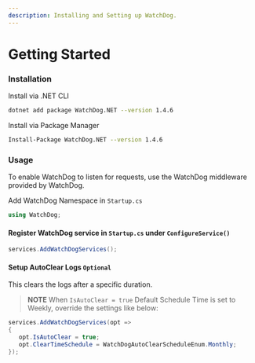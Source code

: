 ```yaml
---
description: Installing and Setting up WatchDog.
---
```


# Getting Started

### Installation <a href="#https-github.com-izypro-watchdog-installation" id="https-github.com-izypro-watchdog-installation"></a>

Install via .NET CLI

```bash
dotnet add package WatchDog.NET --version 1.4.6
```

Install via Package Manager

```bash
Install-Package WatchDog.NET --version 1.4.6
```

### Usage <a href="#https-github.com-izypro-watchdog-usage" id="https-github.com-izypro-watchdog-usage"></a>

To enable WatchDog to listen for requests, use the WatchDog middleware provided by WatchDog.

Add WatchDog Namespace in `Startup.cs`

```c#
using WatchDog;
```

#### Register WatchDog service in `Startup.cs` under `ConfigureService()` <a href="#https-github.com-izypro-watchdog-register-watchdog-service-in-startupcs-under-configureservice" id="https-github.com-izypro-watchdog-register-watchdog-service-in-startupcs-under-configureservice"></a>

```c#
services.AddWatchDogServices();
```

#### Setup AutoClear Logs `Optional` <a href="#https-github.com-izypro-watchdog-setup-autoclear-logs-optional" id="https-github.com-izypro-watchdog-setup-autoclear-logs-optional"></a>

This clears the logs after a specific duration.

> **NOTE** When `IsAutoClear = true` Default Schedule Time is set to Weekly, override the settings like below:

```c#
services.AddWatchDogServices(opt => 
{ 
   opt.IsAutoClear = true;
   opt.ClearTimeSchedule = WatchDogAutoClearScheduleEnum.Monthly;
});
```
